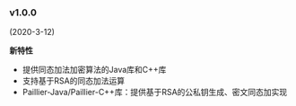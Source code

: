 ### v1.0.0

(2020-3-12)

**新特性**

- 提供同态加法加密算法的Java库和C++库
- 支持基于RSA的同态加法运算
- Paillier-Java/Paillier-C++库：提供基于RSA的公私钥生成、密文同态加实现